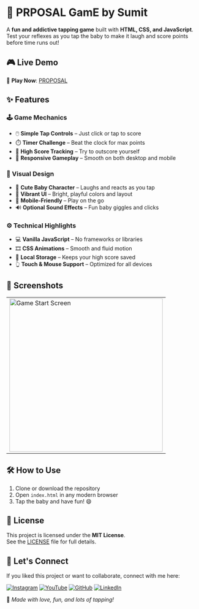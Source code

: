 # 👶 PRPOSAL GamE by Sumit

A **fun and addictive tapping game** built with **HTML, CSS, and JavaScript**. Test your reflexes as you tap the baby to make it laugh and score points before time runs out!



## 🎮 Live Demo

🔗 **Play Now**: [PROPOSAL](https://innovativesumit.github.io/PROPOSAL/)


## ✨ Features

### 🕹️ Game Mechanics
- 🖱️ **Simple Tap Controls** – Just click or tap to score  
- ⏱️ **Timer Challenge** – Beat the clock for max points  
- 🧠 **High Score Tracking** – Try to outscore yourself  
- 🎯 **Responsive Gameplay** – Smooth on both desktop and mobile  

### 🎨 Visual Design
- 👶 **Cute Baby Character** – Laughs and reacts as you tap  
- 🌈 **Vibrant UI** – Bright, playful colors and layout  
- 📱 **Mobile-Friendly** – Play on the go  
- 🔊 **Optional Sound Effects** – Fun baby giggles and clicks  

### ⚙️ Technical Highlights
- 💻 **Vanilla JavaScript** – No frameworks or libraries  
- 🎞️ **CSS Animations** – Smooth and fluid motion  
- 💾 **Local Storage** – Keeps your high score saved  
- 👆 **Touch & Mouse Support** – Optimized for all devices  



## 📸 Screenshots

<table>
  <tr>
    <td><img src="https://github.com/user-attachments/assets/490b31fa-d398-4db1-8ee3-47e4aa3300e0" alt="Game Start Screen" width="400" /></td>
   
  </tr>
</table>



## 🛠️ How to Use

1. Clone or download the repository  
2. Open `index.html` in any modern browser  
3. Tap the baby and have fun! 😄



## 📜 License

This project is licensed under the **MIT License**.  
See the [LICENSE](LICENSE) file for full details.


## 🌟 Let's Connect

If you liked this project or want to collaborate, connect with me here:

[![Instagram](https://img.icons8.com/fluency/48/instagram-new.png)](https://www.instagram.com/sumittech_360)
[![YouTube](https://img.icons8.com/fluency/48/youtube-play.png)](https://youtube.com/channel/UCiPxbNaC7dloVut6Jc5xHIQ)
[![GitHub](https://img.icons8.com/fluency/48/github.png)](https://github.com/InnovativeSumit)
[![LinkedIn](https://img.icons8.com/fluency/48/linkedin.png)](https://www.linkedin.com/in/sumit-pal-40511a339)


💖 *Made with love, fun, and lots of tapping!*
